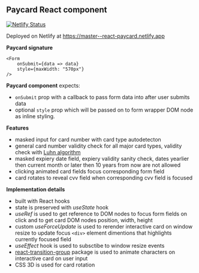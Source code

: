 ## Paycard React component

[![Netlify Status](https://api.netlify.com/api/v1/badges/bf7b5af7-d84e-474c-897a-f7a5056d696b/deploy-status)](https://app.netlify.com/sites/react-paycard/deploys)

Deployed on Netlify at https://master--react-paycard.netlify.app

**Paycard signature**

```
<Form
    onSubmit={data => data}
    style={maxWidth: "570px"}
/>
```

**Paycard component** expects:

- `onSubmit` prop with a callback to pass form data into after user submits data
- optional `style` prop which will be passed on to form wrapper DOM node as inline styling.

**Features**

- masked input for card number with card type autodetecton
- general card number validity check for all major card types, validity check with [Luhn algorithm](https://en.wikipedia.org/wiki/Luhn_algorithm)
- masked expiery date field, expiery validity sanity check, dates yearlier then current month or later then 10 years from now are not allowed
- clicking animated card fields focus corresponding form field
- card rotates to reveal cvv field when corresponding cvv field is focused

**Implementation details**

- built with React hooks
- state is preserved with _useState_ hook
- _useRef_ is used to get reference to DOM nodes to focus form fields on click and to get card DOM nodes position, width, height
- custom _useForceUpdate_ is used to rerender interactive card on window resize to update focus `<div>` element dimentions that highlights currently focused field
- _useEffect_ hook is used to subsctibe to window resize events
- [react-transition-group](https://github.com/reactjs/react-transition-group) package is used to animate characters on interactive card on user input
- CSS 3D is used for card rotation

